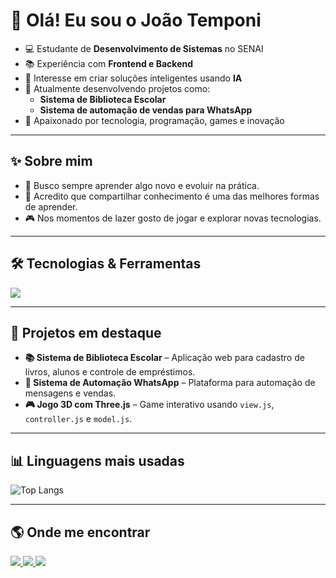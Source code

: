 # 👋 Olá! Eu sou o João Temponi

- 💻 Estudante de **Desenvolvimento de Sistemas** no SENAI  
- 📚 Experiência com **Frontend e Backend**  
- 🚀 Interesse em criar soluções inteligentes usando **IA**  
- 🔧 Atualmente desenvolvendo projetos como:
  - **Sistema de Biblioteca Escolar**  
  - **Sistema de automação de vendas para WhatsApp**  
- 🎯 Apaixonado por tecnologia, programação, games e inovação  

---

## ✨ Sobre mim

- 🔎 Busco sempre aprender algo novo e evoluir na prática.  
- 📢 Acredito que compartilhar conhecimento é uma das melhores formas de aprender.  
- 🎮 Nos momentos de lazer gosto de jogar e explorar novas tecnologias.  

---

## 🛠️ Tecnologias & Ferramentas

<p align="left">
  <img src="https://skillicons.dev/icons?i=html,css,js,ts,react,nodejs,express,postgres,git,github,docker,linux" />
</p>

---

## 📌 Projetos em destaque

- **📚 Sistema de Biblioteca Escolar** – Aplicação web para cadastro de livros, alunos e controle de empréstimos.  
- **🤖 Sistema de Automação WhatsApp** – Plataforma para automação de mensagens e vendas.  
- **🎮 Jogo 3D com Three.js** – Game interativo usando `view.js`, `controller.js` e `model.js`.  

---

## 📊 Linguagens mais usadas

![Top Langs](https://github-readme-stats.vercel.app/api/top-langs/?username=joaotemponi&layout=compact&theme=radical)

---

## 🌎 Onde me encontrar

<p align="left">
  <a href="https://www.linkedin.com/in/jo%C3%A3opedrotemponi/" target="_blank">
    <img src="https://img.shields.io/badge/LinkedIn-0077B5.svg?style=for-the-badge&logo=linkedin&logoColor=white"/>
  </a>
  <a href="mailto:joao3gamerbr@gmail.com" target="_blank">
    <img src="https://img.shields.io/badge/Gmail-D14836.svg?style=for-the-badge&logo=gmail&logoColor=white"/>
  </a>
  <a href="https://github.com/joaotemponi" target="_blank">
    <img src="https://img.shields.io/badge/GitHub-100000.svg?style=for-the-badge&logo=github&logoColor=white"/>
  </a>
</p>
